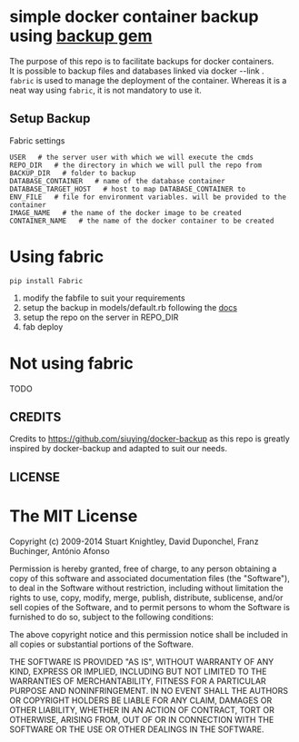 # simple docker container backup using [backup gem](https://github.com/backup/backup)

The purpose of this repo is to facilitate backups for docker containers.  
It is possible to backup files and databases linked via docker --link .  
```fabric``` is used to manage the deployment of the container. Whereas it is
a neat way using ```fabric```, it is not mandatory to use it.

## Setup Backup

Fabric settings

    USER   # the server user with which we will execute the cmds  
    REPO_DIR   # the directory in which we will pull the repo from  
    BACKUP_DIR   # folder to backup  
    DATABASE_CONTAINER   # name of the database container  
    DATABASE_TARGET_HOST   # host to map DATABASE_CONTAINER to  
    ENV_FILE   # file for environment variables. will be provided to the container  
    IMAGE_NAME   # the name of the docker image to be created  
    CONTAINER_NAME   # the name of the docker container to be created  


# Using fabric

```pip install Fabric```

1. modify the fabfile to suit your requirements
2. setup the backup in models/default.rb following the [docs](http://meskyanichi.github.io/backup/v4/getting-started/)
3. setup the repo on the server in REPO_DIR
4. fab deploy



# Not using fabric

TODO



## CREDITS

Credits to https://github.com/siuying/docker-backup as this repo is greatly inspired by docker-backup and
adapted to suit our needs.


## LICENSE

The MIT License
===============

Copyright (c) 2009-2014 Stuart Knightley, David Duponchel, Franz Buchinger, António Afonso

Permission is hereby granted, free of charge, to any person obtaining a copy
of this software and associated documentation files (the "Software"), to deal
in the Software without restriction, including without limitation the rights
to use, copy, modify, merge, publish, distribute, sublicense, and/or sell
copies of the Software, and to permit persons to whom the Software is
furnished to do so, subject to the following conditions:

The above copyright notice and this permission notice shall be included in
all copies or substantial portions of the Software.

THE SOFTWARE IS PROVIDED "AS IS", WITHOUT WARRANTY OF ANY KIND, EXPRESS OR
IMPLIED, INCLUDING BUT NOT LIMITED TO THE WARRANTIES OF MERCHANTABILITY,
FITNESS FOR A PARTICULAR PURPOSE AND NONINFRINGEMENT. IN NO EVENT SHALL THE
AUTHORS OR COPYRIGHT HOLDERS BE LIABLE FOR ANY CLAIM, DAMAGES OR OTHER
LIABILITY, WHETHER IN AN ACTION OF CONTRACT, TORT OR OTHERWISE, ARISING FROM,
OUT OF OR IN CONNECTION WITH THE SOFTWARE OR THE USE OR OTHER DEALINGS IN
THE SOFTWARE.
